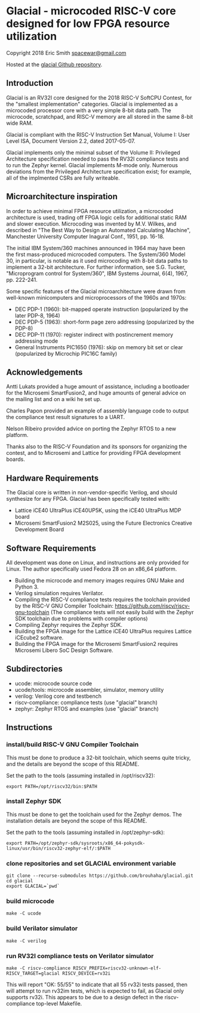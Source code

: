 # Glacial - microcoded RISC-V core designed for low FPGA resource utilization

Copyright 2018 Eric Smith <spacewar@gmail.com>

Hosted at the
[glacial Github repository](https://github.com/brouhaha/glacial/).

## Introduction

Glacial is an RV32I core designed for the 2018 RISC-V SoftCPU Contest,
for the "smallest implementation" categories. Glacial is implemented
as a microcoded processor core with a very simple 8-bit data path. The
microcode, scratchpad, and RISC-V memory are all stored in the same
8-bit wide RAM.

Glacial is compliant with the RISC-V Instruction Set Manual,
Volume I: User Level ISA, Document Version 2.2, dated 2017-05-07.

Glacial implements only the minimal subset of the Volume II:
Privileged Architecture specification needed to pass the RV32I
compliance tests and to run the Zephyr kernel. Glacial implements
M-mode only. Numerous deviations from the Privileged Architecture
specification exist; for example, all of the implmented CSRs are fully
writeable.

## Microarchitecture inspiration

In order to achieve minimal FPGA resource utilization, a microcoded
architecture is used, trading off FPGA logic cells for additional static
RAM and slower execution. Microcoding was invented by M.V. Wilkes, and
described in "The Best Way to Design an Automated Calculating Machine",
Manchester University Computer Inagural Conf., 1951, pp. 16-18.

The initial IBM System/360 machines announced in 1964 may have been the
first mass-produced microcoded computers. The System/360 Model 30, in
particular, is notable as it used microcoding with 8-bit data paths to
implement a 32-bit architecture. For further information, see S.G. Tucker,
"Microprogram control for System/360", IBM Systems Journal, 6(4), 1967,
pp. 222-241.

Some specific features of the Glacial microarchitecture were drawn from
well-known minicomputers and microprocessors of the 1960s and 1970s:

* DEC PDP-1 (1960): bit-mapped operate instruction (popularized by the later
PDP-8, 1964)
* DEC PDP-5 (1963): short-form page zero addressing (popularized by the PDP-8)
* DEC PDP-11 (1970): register indirect with postincrement memory addressing mode
* General Instruments  PIC1650 (1976): skip on memory bit set or clear (popularized by Microchip PIC16C family)

## Acknowledgements

Antti Lukats provided a huge amount of assistance, including a bootloader
for the Microsemi SmartFusion2, and huge amounts of general advice on the
mailing list and on a wiki he set up.

Charles Papon provided an example of assembly language code to output the
compliance test result signatures to a UART.

Nelson Ribeiro provided advice on porting the Zephyr RTOS to a new platform.

Thanks also to the RISC-V Foundation and its sponsors for organizing the
contest, and to Microsemi and Lattice for providing FPGA development boards.

## Hardware Requirements

The Glacial core is written in non-vendor-specific Verilog, and should
synthesize for any FPGA. Glacial has been specifically tested with:

* Lattice iCE40 UltraPlus iCE40UP5K, using the iCE40 UltraPlus MDP board
* Microsemi SmartFusion2 M2S025, using the Future Electronics Creative Development Board

## Software Requirements

All development was done on Linux, and instructions are only provided for
Linux. The author specifically used Fedora 28 on an x86_64 platform.

* Building the microcode and memory images requires GNU Make and Python 3.
* Verilog simulation requires Verilator.
* Compiling the RISC-V compliance tests requires the toolchain provided
by the RISC-V GNU Compiler Toolchain: https://github.com/riscv/riscv-gnu-toolchain
(The compliance tests will not easily build with the Zephyr SDK
toolchain due to problems with compiler options)
* Compiling Zephyr requires the Zephyr SDK.
* Building the FPGA image for the Lattice iCE40 UltraPlus requires
Lattice iCEcube2 software.
* Building the FPGA image for the Microsemi SmartFusion2 requires
Microsemi Libero SoC Design Software.

## Subdirectories
* ucode:             microcode source code
* ucode/tools:       microcode assembler, simulator, memory utility
* verilog:           Verilog core and testbench
* riscv-compliance:  compliance tests (use "glacial" branch)
* zephyr:            Zephyr RTOS and examples (use "glacial" branch)

## Instructions

### install/build RISC-V GNU Compiler Toolchain
This must be done to produce a 32-bit toolchain, which seems quite tricky,
and the details are beyond the scope of this README.

Set the path to the tools (assuming installed in /opt/riscv32):
```
export PATH=/opt/riscv32/bin:$PATH
```

### install Zephyr SDK
This must be done to get the toolchain used for the Zephyr demos. The
installation details are beyond the scope of this README.

Set the path to the tools (assuming installed in /opt/zephyr-sdk):
```
export PATH=/opt/zephyr-sdk/sysroots/x86_64-pokysdk-linux/usr/bin/riscv32-zephyr-elf/:$PATH
```

### clone repositories and set GLACIAL environment variable
```
git clone --recurse-submodules https://github.com/brouhaha/glacial.git
cd glacial
export GLACIAL=`pwd`
```

### build microcode
```
make -C ucode
```

### build Verilator simulator
```
make -C verilog
```

### run RV32I compliance tests on Verilator simulator
```
make -C riscv-compliance RISCV_PREFIX=riscv32-unknown-elf- RISCV_TARGET=glacial RISCV_DEVICE=rv32i
```

This will report "OK: 55/55" to indicate that all 55 rv32i tests passed, then will attempt to run
rv32im tests, which is expected to fail, as Glacial only supports rv32i. This appears to be due to
a design defect in the riscv-compliance top-level Makefile.
